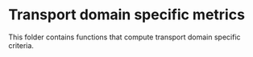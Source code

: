 # Transport domain specific metrics
This folder contains functions that compute transport domain specific criteria. 